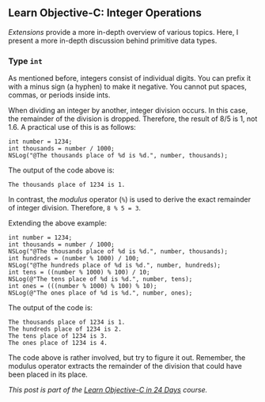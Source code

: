 ## Learn Objective-C: Integer Operations

*Extensions* provide a more in-depth overview of various topics. Here, I present a more in-depth discussion behind primitive data types.

### Type `int`

As mentioned before, integers consist of individual digits. You can prefix it with a minus sign (a hyphen) to make it negative. You cannot put spaces, commas, or periods inside ints.

When dividing an integer by another, integer division occurs. In this case, the remainder of the division is dropped. Therefore, the result of 8/5 is 1, not 1.6. A practical use of this is as follows:

```objc
int number = 1234;
int thousands = number / 1000;
NSLog("@The thousands place of %d is %d.", number, thousands);
```

The output of the code above is:

```
The thousands place of 1234 is 1.
```

In contrast, the *modulus* operator (`%`) is used to derive the exact remainder of integer division. Therefore, `8 % 5 = 3`.

Extending the above example:

```objc
int number = 1234;
int thousands = number / 1000;
NSLog("@The thousands place of %d is %d.", number, thousands);
int hundreds = (number % 1000) / 100;
NSLog("@The hundreds place of %d is %d.", number, hundreds);
int tens = ((number % 1000) % 100) / 10;
NSLog(@"The tens place of %d is %d.", number, tens);
int ones = (((number % 1000) % 100) % 10);
NSLog(@"The ones place of %d is %d.", number, ones);
```

The output of the code is:

```
The thousands place of 1234 is 1.
The hundreds place of 1234 is 2.
The tens place of 1234 is 3.
The ones place of 1234 is 4.
```

The code above is rather involved, but try to figure it out. Remember, the modulus operator extracts the remainder of the division that could have been placed in its place.

*This post is part of the [Learn Objective-C in 24 Days](38.md) course.*

